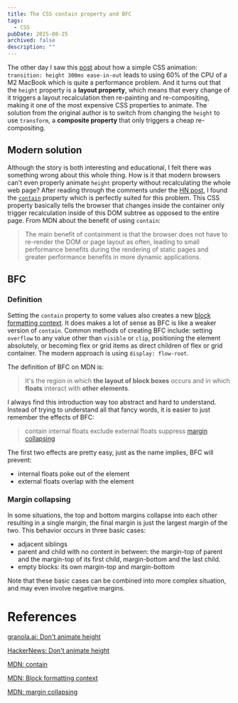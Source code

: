 ```yaml
---
title: The CSS contain property and BFC
tags:
  - CSS
pubDate: 2025-08-25
archived: false
description: ""
---
```


The other day I saw this [post](https://www.granola.ai/blog/dont-animate-height) about how a simple CSS animation: `transition: height 300ms ease-in-out` leads to using 60% of the CPU of a M2 MacBook which is quite a performance problem. And it turns out that the `height` property is a **layout property**, which means that every change of it triggers a layout recalculation then re-painting and re-compositing, making it one of the most expensive CSS properties to animate. The solution from the original author is to switch from changing the `height` to use `transform`, a **composite property** that only triggers a cheap re-compositing.

## Modern solution

Although the story is both interesting and educational, I felt there was something wrong about this whole thing. How is it that modern browsers can't even properly animate `height` property without recalculating the whole web page? After reading through the comments under the [HN post](https://news.ycombinator.com/item?id=44619206), I found the [`contain`](https://developer.mozilla.org/en-US/docs/Web/CSS/contain) property which is perfectly suited for this problem. This CSS property basically tells the browser that changes inside the container only trigger recalculation inside of this DOM subtree as opposed to the entire page. From MDN about the benefit of using `contain`:

> The main benefit of containment is that the browser does not have to re-render the DOM or page layout as often, leading to small performance benefits during the rendering of static pages and greater performance benefits in more dynamic applications.

## BFC

### Definition

Setting the `contain` property to some values also creates a new [block formatting context](https://developer.mozilla.org/en-US/docs/Web/CSS/CSS_display/Block_formatting_context). It does makes a lot of sense as BFC is like a weaker version of `contain`. Common methods of creating BFC include: setting `overflow` to any value other than `visible` or `clip`, positioning the element absolutely, or becoming flex or grid items as direct children of flex or grid container. The modern approach is using `display: flow-root`.

The definition of BFC on MDN is:

> It's the region in which **the layout of block boxes** occurs and in which **floats** interact with **other elements**.

I always find this introduction way too abstract and hard to understand. Instead of trying to understand all that fancy words, it is easier to just remember the effects of BFC:

> contain internal floats
> exclude external floats
> suppress [margin collapsing](https://developer.mozilla.org/en-US/docs/Web/CSS/CSS_box_model/Mastering_margin_collapsing)

The first two effects are pretty easy, just as the name implies, BFC will prevent:

- internal floats poke out of the element
- external floats overlap with the element

### Margin collapsing

In some situations, the top and bottom margins collapse into each other resulting in a single margin, the final margin is just the largest margin of the two. This behavior occurs in three basic cases:

- adjacent siblings
- parent and child with no content in between: the margin-top of parent and the margin-top of its first child, margin-bottom and the last child.
- empty blocks: its own margin-top and margin-bottom

Note that these basic cases can be combined into more complex situation, and may even involve negative margins.

# References

[granola.ai: Don't animate height](https://www.granola.ai/blog/dont-animate-height)

[HackerNews: Don't animate height](https://news.ycombinator.com/item?id=44619206)

[MDN: contain](https://developer.mozilla.org/en-US/docs/Web/CSS/contain)

[MDN: Block formatting context](https://developer.mozilla.org/en-US/docs/Web/CSS/CSS_display/Block_formatting_context)

[MDN: margin collapsing](https://developer.mozilla.org/en-US/docs/Web/CSS/CSS_box_model/Mastering_margin_collapsing)
